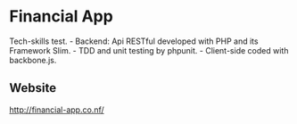# Financial App
Tech-skills test.
    - Backend: Api RESTful developed with PHP and its Framework Slim.
    - TDD and unit testing by phpunit.
    - Client-side coded with backbone.js.
    
## Website
http://financial-app.co.nf/
